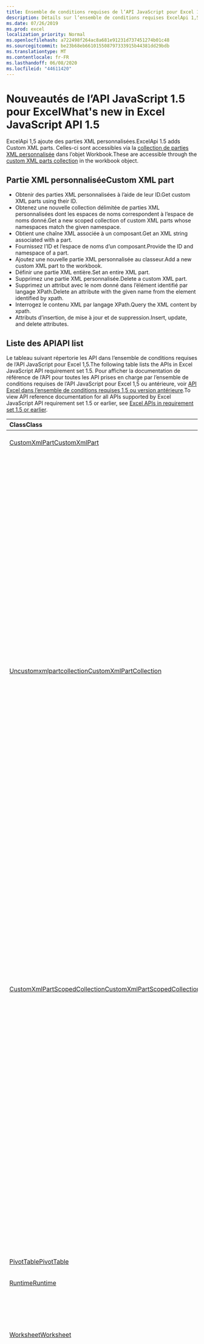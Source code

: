 ```yaml
---
title: Ensemble de conditions requises de l’API JavaScript pour Excel 1,5
description: Détails sur l’ensemble de conditions requises ExcelApi 1,5
ms.date: 07/26/2019
ms.prod: excel
localization_priority: Normal
ms.openlocfilehash: a722498f264ac8a681e91231d737451274b01c48
ms.sourcegitcommit: be23b68eb661015508797333915b44381dd29bdb
ms.translationtype: MT
ms.contentlocale: fr-FR
ms.lasthandoff: 06/08/2020
ms.locfileid: "44611420"
---
```

# <a name="whats-new-in-excel-javascript-api-15"></a><span data-ttu-id="9f3db-103">Nouveautés de l’API JavaScript 1.5 pour Excel</span><span class="sxs-lookup"><span data-stu-id="9f3db-103">What's new in Excel JavaScript API 1.5</span></span>

<span data-ttu-id="9f3db-104">ExcelApi 1,5 ajoute des parties XML personnalisées.</span><span class="sxs-lookup"><span data-stu-id="9f3db-104">ExcelApi 1.5 adds Custom XML parts.</span></span> <span data-ttu-id="9f3db-105">Celles-ci sont accessibles via la [collection de parties XML personnalisée](/javascript/api/excel/excel.workbook#customxmlparts) dans l’objet Workbook.</span><span class="sxs-lookup"><span data-stu-id="9f3db-105">These are accessible through the [custom XML parts collection](/javascript/api/excel/excel.workbook#customxmlparts) in the workbook object.</span></span>

## <a name="custom-xml-part"></a><span data-ttu-id="9f3db-106">Partie XML personnalisée</span><span class="sxs-lookup"><span data-stu-id="9f3db-106">Custom XML part</span></span>

* <span data-ttu-id="9f3db-107">Obtenir des parties XML personnalisées à l’aide de leur ID.</span><span class="sxs-lookup"><span data-stu-id="9f3db-107">Get custom XML parts using their ID.</span></span>
* <span data-ttu-id="9f3db-108">Obtenez une nouvelle collection délimitée de parties XML personnalisées dont les espaces de noms correspondent à l’espace de noms donné.</span><span class="sxs-lookup"><span data-stu-id="9f3db-108">Get a new scoped collection of custom XML parts whose namespaces match the given namespace.</span></span>
* <span data-ttu-id="9f3db-109">Obtient une chaîne XML associée à un composant.</span><span class="sxs-lookup"><span data-stu-id="9f3db-109">Get an XML string associated with a part.</span></span>
* <span data-ttu-id="9f3db-110">Fournissez l’ID et l’espace de noms d’un composant.</span><span class="sxs-lookup"><span data-stu-id="9f3db-110">Provide the ID and namespace of a part.</span></span>
* <span data-ttu-id="9f3db-111">Ajoutez une nouvelle partie XML personnalisée au classeur.</span><span class="sxs-lookup"><span data-stu-id="9f3db-111">Add a new custom XML part to the workbook.</span></span>
* <span data-ttu-id="9f3db-112">Définir une partie XML entière.</span><span class="sxs-lookup"><span data-stu-id="9f3db-112">Set an entire XML part.</span></span>
* <span data-ttu-id="9f3db-113">Supprimez une partie XML personnalisée.</span><span class="sxs-lookup"><span data-stu-id="9f3db-113">Delete a custom XML part.</span></span>
* <span data-ttu-id="9f3db-114">Supprimez un attribut avec le nom donné dans l’élément identifié par langage XPath.</span><span class="sxs-lookup"><span data-stu-id="9f3db-114">Delete an attribute with the given name from the element identified by xpath.</span></span>
* <span data-ttu-id="9f3db-115">Interrogez le contenu XML par langage XPath.</span><span class="sxs-lookup"><span data-stu-id="9f3db-115">Query the XML content by xpath.</span></span>
* <span data-ttu-id="9f3db-116">Attributs d’insertion, de mise à jour et de suppression.</span><span class="sxs-lookup"><span data-stu-id="9f3db-116">Insert, update, and delete attributes.</span></span>

## <a name="api-list"></a><span data-ttu-id="9f3db-117">Liste des API</span><span class="sxs-lookup"><span data-stu-id="9f3db-117">API list</span></span>

<span data-ttu-id="9f3db-118">Le tableau suivant répertorie les API dans l’ensemble de conditions requises de l’API JavaScript pour Excel 1,5.</span><span class="sxs-lookup"><span data-stu-id="9f3db-118">The following table lists the APIs in Excel JavaScript API requirement set 1.5.</span></span> <span data-ttu-id="9f3db-119">Pour afficher la documentation de référence de l’API pour toutes les API prises en charge par l’ensemble de conditions requises de l’API JavaScript pour Excel 1,5 ou antérieure, voir [API Excel dans l’ensemble de conditions requises 1,5 ou version antérieure](/javascript/api/excel?view=excel-js-1.5).</span><span class="sxs-lookup"><span data-stu-id="9f3db-119">To view API reference documentation for all APIs supported by Excel JavaScript API requirement set 1.5 or earlier, see [Excel APIs in requirement set 1.5 or earlier](/javascript/api/excel?view=excel-js-1.5).</span></span>

| <span data-ttu-id="9f3db-120">Class</span><span class="sxs-lookup"><span data-stu-id="9f3db-120">Class</span></span> | <span data-ttu-id="9f3db-121">Champs</span><span class="sxs-lookup"><span data-stu-id="9f3db-121">Fields</span></span> | <span data-ttu-id="9f3db-122">Description</span><span class="sxs-lookup"><span data-stu-id="9f3db-122">Description</span></span> |
|:---|:---|:---|
|[<span data-ttu-id="9f3db-123">CustomXmlPart</span><span class="sxs-lookup"><span data-stu-id="9f3db-123">CustomXmlPart</span></span>](/javascript/api/excel/excel.customxmlpart)|[<span data-ttu-id="9f3db-124">delete()</span><span class="sxs-lookup"><span data-stu-id="9f3db-124">delete()</span></span>](/javascript/api/excel/excel.customxmlpart#delete--)|<span data-ttu-id="9f3db-125">Supprime la partie XML personnalisée.</span><span class="sxs-lookup"><span data-stu-id="9f3db-125">Deletes the custom XML part.</span></span>|
||[<span data-ttu-id="9f3db-126">getXml ()</span><span class="sxs-lookup"><span data-stu-id="9f3db-126">getXml()</span></span>](/javascript/api/excel/excel.customxmlpart#getxml--)|<span data-ttu-id="9f3db-127">Obtient l’intégralité du contenu XML de la partie XML personnalisée.</span><span class="sxs-lookup"><span data-stu-id="9f3db-127">Gets the custom XML part's full XML content.</span></span>|
||[<span data-ttu-id="9f3db-128">id</span><span class="sxs-lookup"><span data-stu-id="9f3db-128">id</span></span>](/javascript/api/excel/excel.customxmlpart#id)|<span data-ttu-id="9f3db-129">ID de la partie XML personnalisée.</span><span class="sxs-lookup"><span data-stu-id="9f3db-129">The custom XML part's ID.</span></span> <span data-ttu-id="9f3db-130">En lecture seule.</span><span class="sxs-lookup"><span data-stu-id="9f3db-130">Read-only.</span></span>|
||[<span data-ttu-id="9f3db-131">URI</span><span class="sxs-lookup"><span data-stu-id="9f3db-131">namespaceUri</span></span>](/javascript/api/excel/excel.customxmlpart#namespaceuri)|<span data-ttu-id="9f3db-132">URI de l’espace de noms de la partie XML personnalisée.</span><span class="sxs-lookup"><span data-stu-id="9f3db-132">The custom XML part's namespace URI.</span></span> <span data-ttu-id="9f3db-133">En lecture seule.</span><span class="sxs-lookup"><span data-stu-id="9f3db-133">Read-only.</span></span>|
||[<span data-ttu-id="9f3db-134">setXml (XML : chaîne)</span><span class="sxs-lookup"><span data-stu-id="9f3db-134">setXml(xml: string)</span></span>](/javascript/api/excel/excel.customxmlpart#setxml-xml-)|<span data-ttu-id="9f3db-135">Définit l’intégralité du contenu XML de la partie XML personnalisée.</span><span class="sxs-lookup"><span data-stu-id="9f3db-135">Sets the custom XML part's full XML content.</span></span>|
|[<span data-ttu-id="9f3db-136">Uncustomxmlpartcollection</span><span class="sxs-lookup"><span data-stu-id="9f3db-136">CustomXmlPartCollection</span></span>](/javascript/api/excel/excel.customxmlpartcollection)|[<span data-ttu-id="9f3db-137">Add (XML : String)</span><span class="sxs-lookup"><span data-stu-id="9f3db-137">add(xml: string)</span></span>](/javascript/api/excel/excel.customxmlpartcollection#add-xml-)|<span data-ttu-id="9f3db-138">Ajoute une nouvelle partie XML personnalisée au classeur.</span><span class="sxs-lookup"><span data-stu-id="9f3db-138">Adds a new custom XML part to the workbook.</span></span>|
||[<span data-ttu-id="9f3db-139">getByNamespace (namespaceUri : String)</span><span class="sxs-lookup"><span data-stu-id="9f3db-139">getByNamespace(namespaceUri: string)</span></span>](/javascript/api/excel/excel.customxmlpartcollection#getbynamespace-namespaceuri-)|<span data-ttu-id="9f3db-140">Obtient une nouvelle collection limitée de parties XML personnalisées dont les espaces de noms correspondent à l’espace de noms donné.</span><span class="sxs-lookup"><span data-stu-id="9f3db-140">Gets a new scoped collection of custom XML parts whose namespaces match the given namespace.</span></span>|
||[<span data-ttu-id="9f3db-141">getCount()</span><span class="sxs-lookup"><span data-stu-id="9f3db-141">getCount()</span></span>](/javascript/api/excel/excel.customxmlpartcollection#getcount--)|<span data-ttu-id="9f3db-142">Obtient le nombre de parties CustomXml dans la collection.</span><span class="sxs-lookup"><span data-stu-id="9f3db-142">Gets the number of CustomXml parts in the collection.</span></span>|
||[<span data-ttu-id="9f3db-143">getItem(id: string)</span><span class="sxs-lookup"><span data-stu-id="9f3db-143">getItem(id: string)</span></span>](/javascript/api/excel/excel.customxmlpartcollection#getitem-id-)|<span data-ttu-id="9f3db-144">Obtient une partie XML personnalisée en fonction de son ID.</span><span class="sxs-lookup"><span data-stu-id="9f3db-144">Gets a custom XML part based on its ID.</span></span>|
||[<span data-ttu-id="9f3db-145">getItemOrNullObject(id: string)</span><span class="sxs-lookup"><span data-stu-id="9f3db-145">getItemOrNullObject(id: string)</span></span>](/javascript/api/excel/excel.customxmlpartcollection#getitemornullobject-id-)|<span data-ttu-id="9f3db-146">Obtient une partie XML personnalisée en fonction de son ID.</span><span class="sxs-lookup"><span data-stu-id="9f3db-146">Gets a custom XML part based on its ID.</span></span>|
||[<span data-ttu-id="9f3db-147">items</span><span class="sxs-lookup"><span data-stu-id="9f3db-147">items</span></span>](/javascript/api/excel/excel.customxmlpartcollection#items)|<span data-ttu-id="9f3db-148">Obtient l’élément enfant chargé dans cette collection de sites.</span><span class="sxs-lookup"><span data-stu-id="9f3db-148">Gets the loaded child items in this collection.</span></span>|
|[<span data-ttu-id="9f3db-149">CustomXmlPartScopedCollection</span><span class="sxs-lookup"><span data-stu-id="9f3db-149">CustomXmlPartScopedCollection</span></span>](/javascript/api/excel/excel.customxmlpartscopedcollection)|[<span data-ttu-id="9f3db-150">getCount()</span><span class="sxs-lookup"><span data-stu-id="9f3db-150">getCount()</span></span>](/javascript/api/excel/excel.customxmlpartscopedcollection#getcount--)|<span data-ttu-id="9f3db-151">Obtient le nombre de parties CustomXML dans cette collection.</span><span class="sxs-lookup"><span data-stu-id="9f3db-151">Gets the number of CustomXML parts in this collection.</span></span>|
||[<span data-ttu-id="9f3db-152">getItem(id: string)</span><span class="sxs-lookup"><span data-stu-id="9f3db-152">getItem(id: string)</span></span>](/javascript/api/excel/excel.customxmlpartscopedcollection#getitem-id-)|<span data-ttu-id="9f3db-153">Obtient une partie XML personnalisée en fonction de son ID.</span><span class="sxs-lookup"><span data-stu-id="9f3db-153">Gets a custom XML part based on its ID.</span></span>|
||[<span data-ttu-id="9f3db-154">getItemOrNullObject(id: string)</span><span class="sxs-lookup"><span data-stu-id="9f3db-154">getItemOrNullObject(id: string)</span></span>](/javascript/api/excel/excel.customxmlpartscopedcollection#getitemornullobject-id-)|<span data-ttu-id="9f3db-155">Obtient une partie XML personnalisée en fonction de son ID.</span><span class="sxs-lookup"><span data-stu-id="9f3db-155">Gets a custom XML part based on its ID.</span></span>|
||[<span data-ttu-id="9f3db-156">getOnlyItem()</span><span class="sxs-lookup"><span data-stu-id="9f3db-156">getOnlyItem()</span></span>](/javascript/api/excel/excel.customxmlpartscopedcollection#getonlyitem--)|<span data-ttu-id="9f3db-157">Si la collection contient exactement un élément, cette méthode le renvoie.</span><span class="sxs-lookup"><span data-stu-id="9f3db-157">If the collection contains exactly one item, this method returns it.</span></span>|
||[<span data-ttu-id="9f3db-158">getOnlyItemOrNullObject()</span><span class="sxs-lookup"><span data-stu-id="9f3db-158">getOnlyItemOrNullObject()</span></span>](/javascript/api/excel/excel.customxmlpartscopedcollection#getonlyitemornullobject--)|<span data-ttu-id="9f3db-159">Si la collection contient exactement un élément, cette méthode le renvoie.</span><span class="sxs-lookup"><span data-stu-id="9f3db-159">If the collection contains exactly one item, this method returns it.</span></span>|
||[<span data-ttu-id="9f3db-160">items</span><span class="sxs-lookup"><span data-stu-id="9f3db-160">items</span></span>](/javascript/api/excel/excel.customxmlpartscopedcollection#items)|<span data-ttu-id="9f3db-161">Obtient l’élément enfant chargé dans cette collection de sites.</span><span class="sxs-lookup"><span data-stu-id="9f3db-161">Gets the loaded child items in this collection.</span></span>|
|[<span data-ttu-id="9f3db-162">PivotTable</span><span class="sxs-lookup"><span data-stu-id="9f3db-162">PivotTable</span></span>](/javascript/api/excel/excel.pivottable)|[<span data-ttu-id="9f3db-163">id</span><span class="sxs-lookup"><span data-stu-id="9f3db-163">id</span></span>](/javascript/api/excel/excel.pivottable#id)|<span data-ttu-id="9f3db-164">ID du tableau croisé dynamique.</span><span class="sxs-lookup"><span data-stu-id="9f3db-164">Id of the PivotTable.</span></span> <span data-ttu-id="9f3db-165">En lecture seule.</span><span class="sxs-lookup"><span data-stu-id="9f3db-165">Read-only.</span></span>|
|[<span data-ttu-id="9f3db-166">Runtime</span><span class="sxs-lookup"><span data-stu-id="9f3db-166">Runtime</span></span>](/javascript/api/excel/excel.runtime)||[<span data-ttu-id="9f3db-167">Workbook</span><span class="sxs-lookup"><span data-stu-id="9f3db-167">Workbook</span></span>](/javascript/api/excel/excel.workbook)|[<span data-ttu-id="9f3db-168">customXmlParts</span><span class="sxs-lookup"><span data-stu-id="9f3db-168">customXmlParts</span></span>](/javascript/api/excel/excel.workbook#customxmlparts)|<span data-ttu-id="9f3db-169">Représente la collection de parties XML personnalisées contenues dans ce classeur.</span><span class="sxs-lookup"><span data-stu-id="9f3db-169">Represents the collection of custom XML parts contained by this workbook.</span></span> <span data-ttu-id="9f3db-170">En lecture seule.</span><span class="sxs-lookup"><span data-stu-id="9f3db-170">Read-only.</span></span>|
|[<span data-ttu-id="9f3db-171">Worksheet</span><span class="sxs-lookup"><span data-stu-id="9f3db-171">Worksheet</span></span>](/javascript/api/excel/excel.worksheet)|[<span data-ttu-id="9f3db-172">getNext (visibleOnly ?: Boolean)</span><span class="sxs-lookup"><span data-stu-id="9f3db-172">getNext(visibleOnly?: boolean)</span></span>](/javascript/api/excel/excel.worksheet#getnext-visibleonly-)|<span data-ttu-id="9f3db-173">Obtient la feuille de calcul qui suit celle-ci.</span><span class="sxs-lookup"><span data-stu-id="9f3db-173">Gets the worksheet that follows this one.</span></span> <span data-ttu-id="9f3db-174">S’il n’existe aucune feuille de calcul à la suite de celle-ci, cette méthode génère une erreur.</span><span class="sxs-lookup"><span data-stu-id="9f3db-174">If there are no worksheets following this one, this method will throw an error.</span></span>|
||[<span data-ttu-id="9f3db-175">getNextOrNullObject (visibleOnly ?: booléen)</span><span class="sxs-lookup"><span data-stu-id="9f3db-175">getNextOrNullObject(visibleOnly?: boolean)</span></span>](/javascript/api/excel/excel.worksheet#getnextornullobject-visibleonly-)|<span data-ttu-id="9f3db-176">Obtient la feuille de calcul qui suit celle-ci.</span><span class="sxs-lookup"><span data-stu-id="9f3db-176">Gets the worksheet that follows this one.</span></span> <span data-ttu-id="9f3db-177">S’il n’existe aucune feuille de calcul à la suite de celle-ci, cette méthode renvoie un objet null.</span><span class="sxs-lookup"><span data-stu-id="9f3db-177">If there are no worksheets following this one, this method will return a null object.</span></span>|
||[<span data-ttu-id="9f3db-178">getPrevious (visibleOnly ?: Boolean)</span><span class="sxs-lookup"><span data-stu-id="9f3db-178">getPrevious(visibleOnly?: boolean)</span></span>](/javascript/api/excel/excel.worksheet#getprevious-visibleonly-)|<span data-ttu-id="9f3db-179">Obtient la feuille de calcul qui précède celle-ci.</span><span class="sxs-lookup"><span data-stu-id="9f3db-179">Gets the worksheet that precedes this one.</span></span> <span data-ttu-id="9f3db-180">S’il n’y a pas de feuille de calcul précédente, cette méthode génère une erreur.</span><span class="sxs-lookup"><span data-stu-id="9f3db-180">If there are no previous worksheets, this method will throw an error.</span></span>|
||[<span data-ttu-id="9f3db-181">getPreviousOrNullObject (visibleOnly ?: booléen)</span><span class="sxs-lookup"><span data-stu-id="9f3db-181">getPreviousOrNullObject(visibleOnly?: boolean)</span></span>](/javascript/api/excel/excel.worksheet#getpreviousornullobject-visibleonly-)|<span data-ttu-id="9f3db-182">Obtient la feuille de calcul qui précède celle-ci.</span><span class="sxs-lookup"><span data-stu-id="9f3db-182">Gets the worksheet that precedes this one.</span></span> <span data-ttu-id="9f3db-183">S’il n’y a pas de feuille de calcul précédente, cette méthode renvoie une valeur null.</span><span class="sxs-lookup"><span data-stu-id="9f3db-183">If there are no previous worksheets, this method will return a null objet.</span></span>|
|[<span data-ttu-id="9f3db-184">WorksheetCollection</span><span class="sxs-lookup"><span data-stu-id="9f3db-184">WorksheetCollection</span></span>](/javascript/api/excel/excel.worksheetcollection)|[<span data-ttu-id="9f3db-185">getFirst (visibleOnly ?: Boolean)</span><span class="sxs-lookup"><span data-stu-id="9f3db-185">getFirst(visibleOnly?: boolean)</span></span>](/javascript/api/excel/excel.worksheetcollection#getfirst-visibleonly-)|<span data-ttu-id="9f3db-186">Obtient la première feuille de calcul dans la collection.</span><span class="sxs-lookup"><span data-stu-id="9f3db-186">Gets the first worksheet in the collection.</span></span>|
||[<span data-ttu-id="9f3db-187">getLast (visibleOnly ?: Boolean)</span><span class="sxs-lookup"><span data-stu-id="9f3db-187">getLast(visibleOnly?: boolean)</span></span>](/javascript/api/excel/excel.worksheetcollection#getlast-visibleonly-)|<span data-ttu-id="9f3db-188">Obtient la dernière feuille de calcul dans la collection.</span><span class="sxs-lookup"><span data-stu-id="9f3db-188">Gets the last worksheet in the collection.</span></span>|

## <a name="see-also"></a><span data-ttu-id="9f3db-189">Voir aussi</span><span class="sxs-lookup"><span data-stu-id="9f3db-189">See also</span></span>

- [<span data-ttu-id="9f3db-190">Documentation référence de l’API JavaScript pour Excel</span><span class="sxs-lookup"><span data-stu-id="9f3db-190">Excel JavaScript API Reference Documentation</span></span>](/javascript/api/excel?view=excel-js-1.5)
- [<span data-ttu-id="9f3db-191">Ensembles de conditions requises de l’API JavaScript pour Excel</span><span class="sxs-lookup"><span data-stu-id="9f3db-191">Excel JavaScript API requirement sets</span></span>](./excel-api-requirement-sets.md)
